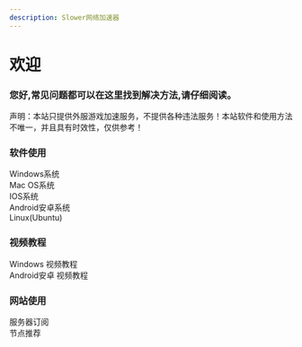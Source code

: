 ```yaml
---
description: Slower网络加速器
---
```


# 欢迎

### **您好,常见问题都可以在这里找到解决方法,请仔细阅读。**

声明：本站只提供外服游戏加速服务，不提供各种违法服务！本站软件和使用方法不唯一，并且具有时效性，仅供参考！

### 软件使用

Windows系统  
Mac OS系统  
IOS系统  
Android安卓系统  
Linux\(Ubuntu\)

### 视频教程

Windows 视频教程  
Android安卓 视频教程

### 网站使用

服务器订阅  
节点推荐

